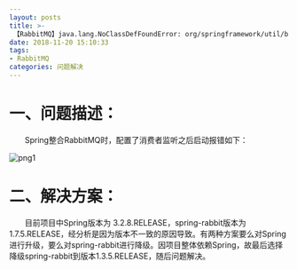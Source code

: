```yaml
---
layout: posts
title: >-
 【RabbitMQ】java.lang.NoClassDefFoundError: org/springframework/util/backoff/BackOff
date: 2018-11-20 15:10:33
tags:
- RabbitMQ
categories: 问题解决
---
```


# 一、问题描述：

&ensp;&ensp;&ensp;&ensp;Spring整合RabbitMQ时，配置了消费者监听之后启动报错如下：

![png1]([RabbitMQ]java-lang-NoClassDefFoundError/png1.png)

# 二、解决方案：

&ensp;&ensp;&ensp;&ensp;目前项目中Spring版本为 3.2.8.RELEASE，spring-rabbit版本为1.7.5.RELEASE，经分析是因为版本不一致的原因导致。有两种方案要么对Spring进行升级，要么对spring-rabbit进行降级。因项目整体依赖Spring，故最后选择降级spring-rabbit到版本1.3.5.RELEASE，随后问题解决。